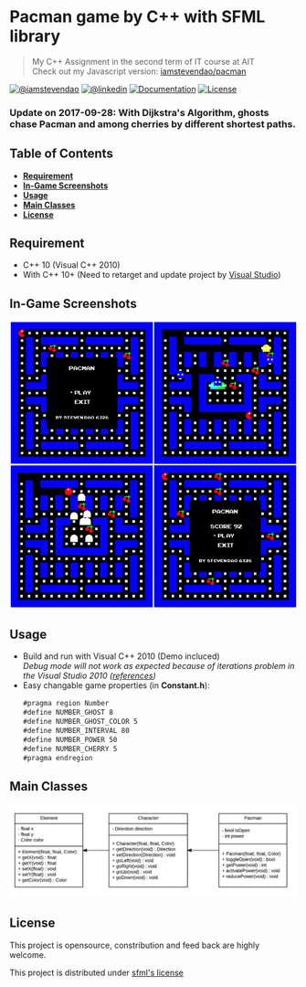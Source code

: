 # Pacman game by C++ with SFML library
> My C++ Assignment in the second term of  IT course at AIT  
> Check out my Javascript version: [iamstevendao/pacman](https://github.com/iamstevendao/pacman)  

[![@iamstevendao](https://img.shields.io/badge/twitter-@iamstevendao-blue.svg)](https://twitter.com/iamstevendao) [![@linkedin](https://img.shields.io/badge/LinkedIn-@iamstevendao-blue.svg)](https://www.linkedin.com/in/steven-dao-b9a065127/) [![Documentation](https://img.shields.io/badge/sfml-v2.3.2-red.svg)](https://www.sfml-dev.org/documentation/2.3.2/)
[![License](https://img.shields.io/badge/sfml-license-brightgreen.svg)](https://www.sfml-dev.org/license.php)

### Update on 2017-09-28: With Dijkstra's Algorithm, ghosts chase Pacman and among cherries by different shortest paths.

## Table of Contents
- **[Requirement](#requirement)**  
- **[In-Game Screenshots](#in-game-screenshots)**  
- **[Usage](#usage)**  
- **[Main Classes](#main-classes)**  
- **[License](#license)**

## Requirement
- C++ 10 (Visual C++ 2010)
- With C++ 10+ (Need to retarget and update project by [Visual Studio](https://www.visualstudio.com/))

## In-Game Screenshots
![screenshot](screenshot/grid.jpg)

## Usage
- Build and run with Visual C++ 2010 (Demo incluced)  
*Debug mode will not work as expected because of iterations problem in the Visual Studio 2010 ([references](https://msdn.microsoft.com/en-us/library/aa985982.aspx))*
- Easy changable game properties (in **Constant.h**):
  ```
  #pragma region Number
  #define NUMBER_GHOST 8
  #define NUMBER_GHOST_COLOR 5
  #define NUMBER_INTERVAL 80
  #define NUMBER_POWER 50
  #define NUMBER_CHERRY 5
  #pragma endregion
  ```

## Main Classes
![Class Diagram](screenshot/class-diagram.jpg)



## License
This project is opensource, constribution and feed back are highly welcome.

This project is distributed under [sfml's license](https://www.sfml-dev.org/license.php)
